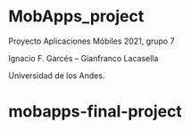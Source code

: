 # MobApps_project

Proyecto Aplicaciones Móbiles 2021, grupo 7

Ignacio F. Garcés – Gianfranco Lacasella

Universidad de los Andes.
# mobapps-final-project
